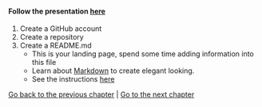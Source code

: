 #### Follow the presentation [here](https://docs.google.com/presentation/d/1_bmRZcLwQrUkVTAMvq7W_x4ML_aphSwVEnkLrDy-Fd4/edit?usp=sharing)

1. Create a GitHub account
2. Create a repository
3. Create a README.md
    - This is your landing page, spend some time adding information into this file
    - Learn about [Markdown](./markdown_demo.md) to create elegant looking.
    - See the instructions [here](./how-to-README.md)
  
[Go back to the previous chapter](https://github.com/malvikasharan/developing_collaborative_document/blob/master/lessons/2-version-control-and-GitHub.md) | [Go to the next chapter](https://github.com/malvikasharan/developing_collaborative_document/blob/master/lessons/4-add-file-to-repo.md)
